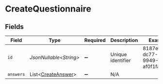 # CreateQuestionnaire


## Fields

| Field                                                          | Type                                                           | Required                                                       | Description                                                    | Example                                                        |
| -------------------------------------------------------------- | -------------------------------------------------------------- | -------------------------------------------------------------- | -------------------------------------------------------------- | -------------------------------------------------------------- |
| `id`                                                           | *JsonNullable\<String>*                                        | :heavy_minus_sign:                                             | Unique identifier                                              | 8187e5da-dc77-475e-9949-af0f1fa4e4e3                           |
| `answers`                                                      | List\<[CreateAnswer](../../models/components/CreateAnswer.md)> | :heavy_minus_sign:                                             | N/A                                                            |                                                                |